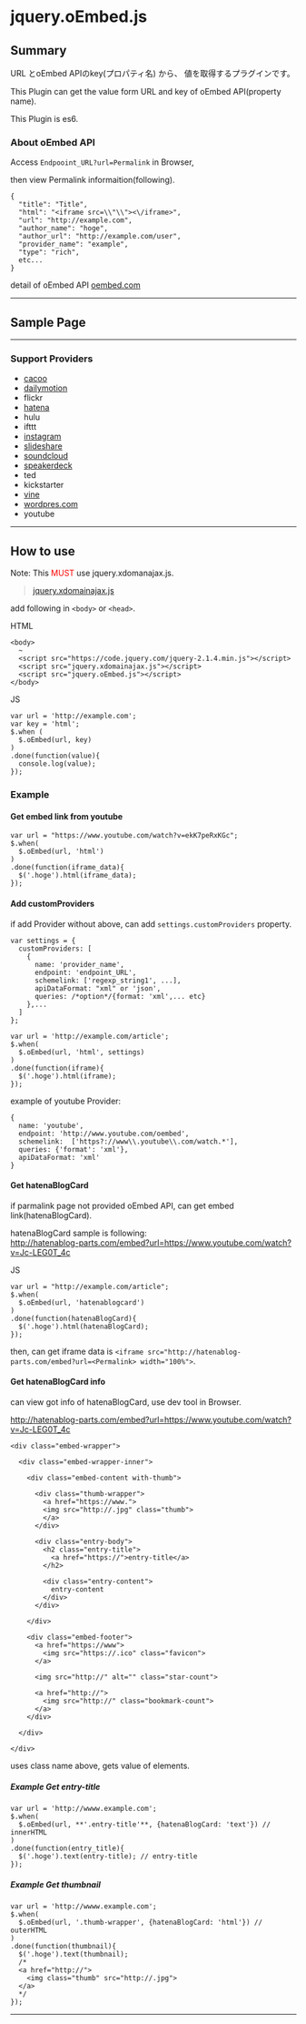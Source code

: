 # jquery.oEmbed.js

## Summary

URL とoEmbed APIのkey(プロパティ名) から、
値を取得するプラグインです。

This Plugin can get the value form URL and key of oEmbed API(property name).

This Plugin is es6.

### About oEmbed API

Access
`Endpooint_URL?url=Permalink`
in Browser,

then view Permalink informaition(following).

~~~
{
  "title": "Title",
  "html": "<iframe src=\\"\\"><\/iframe>",
  "url": "http://example.com",
  "author_name": "hoge",
  "author_url": "http://example.com/user",
  "provider_name": "example",
  "type": "rich",
  etc...  
}
~~~

detail of oEmbed API
[oembed.com](http://www.oembed.com/)

---

## Sample Page

---

### Support Providers
- [cacoo](https://cacoo.com/lang/ja/api_oembed)
- [dailymotion](https://developer.dailymotion.com/player#player-oembed)
- flickr
- [hatena](http://developer.hatena.ne.jp/ja/documents/bookmark/apis/oembed)
- hulu
- ifttt
- [instagram](https://instagram.com/developer/embedding/?ref=driverlayer.com)
- [slideshare](http://www.slideshare.net/developers/oembed)
- [soundcloud](https://developers.soundcloud.com/docs/oembed)
- [speakerdeck](https://speakerdeck.com/faq#oembed)
- ted
- kickstarter
- [vine](https://dev.twitter.com/web/vine/oembed)
- [wordpres.com](https://developer.wordpress.com/docs/oembed-provider-api/)
- youtube

---

## How to use
Note: This <span style="color:red">MUST</span> use jquery.xdomanajax.js.
>[jquery.xdomainajax.js](https://github.com/padolsey-archive/jquery.fn/blob/master/cross-domain-ajax/jquery.xdomainajax.js)

add following in `<body>` or `<head>`.

HTML
~~~~
<body>
  ~
  <script src="https://code.jquery.com/jquery-2.1.4.min.js"></script>
  <script src="jquery.xdomainajax.js"></script>
  <script src="jquery.oEmbed.js"></script>
</body>
~~~~

JS
~~~~
var url = 'http://example.com';
var key = 'html';
$.when (
  $.oEmbed(url, key)
)
.done(function(value){
  console.log(value);
});
~~~~

### Example

#### Get embed link from youtube

~~~
var url = "https://www.youtube.com/watch?v=ekK7peRxKGc";
$.when(
  $.oEmbed(url, 'html')
)
.done(function(iframe_data){
  $('.hoge').html(iframe_data);
});
~~~

#### Add customProviders
if add Provider without above,
can add `settings.customProviders` property.

~~~
var settings = {
  customProviders: [
    {
      name: 'provider_name',
      endpoint: 'endpoint_URL',
      schemelink: ['regexp_string1', ...],
      apiDataFormat: "xml" or 'json',
      queries: /*option*/{format: 'xml',... etc}
    },...
  ]
};

var url = 'http://example.com/article';
$.when(  
  $.oEmbed(url, 'html', settings)
)
.done(function(iframe){
  $('.hoge').html(iframe);
});
~~~

example of youtube Provider:
~~~
{
  name: 'youtube',
  endpoint: 'http://www.youtube.com/oembed',
  schemelink:  ['https?://www\\.youtube\\.com/watch.*'],
  queries: {'format': 'xml'},
  apiDataFormat: 'xml'
}
~~~

#### Get hatenaBlogCard

if parmalink page not provided oEmbed API,
can get embed link(hatenaBlogCard).

hatenaBlogCard sample is following:<br>
http://hatenablog-parts.com/embed?url=https://www.youtube.com/watch?v=Jc-LEG0T_4c

JS
~~~
var url = "http://example.com/article";
$.when(
  $.oEmbed(url, 'hatenablogcard')
)
.done(function(hatenaBlogCard){
  $('.hoge').html(hatenaBlogCard);
});
~~~

then, can get iframe data is
`<iframe src="http://hatenablog-parts.com/embed?url=<Permalink> width="100%">`.

#### Get hatenaBlogCard info
can view got info of hatenaBlogCard,
use dev tool in Browser.

http://hatenablog-parts.com/embed?url=https://www.youtube.com/watch?v=Jc-LEG0T_4c

~~~
<div class="embed-wrapper">

  <div class="embed-wrapper-inner">

    <div class="embed-content with-thumb">

      <div class="thumb-wrapper">
        <a href="https://www.">
        <img src="http://.jpg" class="thumb">
        </a>
      </div>

      <div class="entry-body">
        <h2 class="entry-title">
          <a href="https://">entry-title</a>
        </h2>

        <div class="entry-content">
          entry-content
        </div>
      </div>

    </div>

    <div class="embed-footer">
      <a href="https://www">
        <img src="https://.ico" class="favicon">
      </a>

      <img src="http://" alt="" class="star-count">

      <a href="http://">
        <img src="http://" class="bookmark-count">
      </a>
    </div>

  </div>

</div>
~~~

uses class name above,
gets value of elements.

##### Example Get entry-title
~~~
var url = 'http://wwww.example.com';
$.when(
  $.oEmbed(url, **'.entry-title'**, {hatenaBlogCard: 'text'}) // innerHTML
)
.done(function(entry_title){
  $('.hoge').text(entry-title); // entry-title
});
~~~

##### Example Get thumbnail
~~~
var url = 'http://wwww.example.com';
$.when(
  $.oEmbed(url, '.thumb-wrapper', {hatenaBlogCard: 'html'}) // outerHTML
)
.done(function(thumbnail){
  $('.hoge').text(thumbnail);
  /*
  <a href="http://">
    <img class="thumb" src="http://.jpg">
  </a>
  */
});
~~~

---
